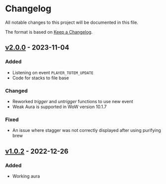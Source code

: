 # Changelog

All notable changes to this project will be documented in this file.

The format is based on [Keep a Changelog](https://keepachangelog.com/en/1.0.0/).

## [v2.0.0] - 2023-11-04

### Added

* Listening on event `PLAYER_TOTEM_UPDATE`
* Code for stacks to file base

### Changed

* Reworked _trigger_ and _untrigger_ functions to use new event
* Weak Aura is supported in WoW version 10.1.7

### Fixed

* An issue where stagger was not correctly displayed after using purifying brew

## [v1.0.2] - 2022-12-26

### Added

* Working aura

[v1.0.2]: https://github.com/yuqo2450/wow_wa_cloudburst/compare/v1.0.2
[v2.0.0]: https://github.com/yuqo2450/wow_wa_cloudburst/compare/v1.0.2...v2.0.0
